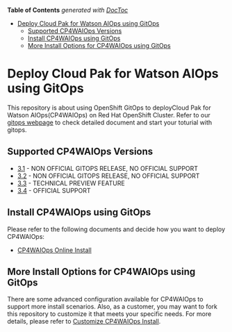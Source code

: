 <!-- START doctoc generated TOC please keep comment here to allow auto update -->
<!-- DON'T EDIT THIS SECTION, INSTEAD RE-RUN doctoc TO UPDATE -->
**Table of Contents**  *generated with [DocToc](https://github.com/thlorenz/doctoc)*

- [Deploy Cloud Pak for Watson AIOps using GitOps](#deploy-cloud-pak-for-watson-aiops-using-gitops)
  - [Supported CP4WAIOps Versions](#supported-cp4waiops-versions)
  - [Install CP4WAIOps using GitOps](#install-cp4waiops-using-gitops)
  - [More Install Options for CP4WAIOps using GitOps](#more-install-options-for-cp4waiops-using-gitops)

<!-- END doctoc generated TOC please keep comment here to allow auto update -->

# Deploy Cloud Pak for Watson AIOps using GitOps

This repository is about using OpenShift GitOps to deployCloud Pak for Watson AIOps(CP4WAIOps) on Red Hat OpenShift Cluster. Refer to our [gitops webpage](https://ibm.github.io/cp4waiops-gitops/docs/) to check detailed document and start your toturial with gitops.

## Supported CP4WAIOps Versions

- [3.1](https://www.ibm.com/docs/en/cloud-paks/cloud-pak-watson-aiops/3.1.0) - NON OFFICIAL GITOPS RELEASE, NO OFFICIAL SUPPORT
- [3.2](https://www.ibm.com/docs/en/cloud-paks/cloud-pak-watson-aiops/3.2.0) - NON OFFICIAL GITOPS RELEASE, NO OFFICIAL SUPPORT
- [3.3](https://www.ibm.com/docs/en/cloud-paks/cloud-pak-watson-aiops/3.3.0) - TECHNICAL PREVIEW FEATURE
- [3.4](https://www.ibm.com/docs/en/cloud-paks/cloud-pak-watson-aiops/3.3.0) - OFFICIAL SUPPORT

## Install CP4WAIOps using GitOps

Please refer to the following documents and decide how you want to deploy CP4WAIOps:

- [CP4WAIOps Online Install](./docs/how-to-deploy-cp4waiops.md)

## More Install Options for CP4WAIOps using GitOps

There are some advanced configuration available for CP4WAIOps to support more install scenarios. Also, as a customer, you may want to fork this repository to customize it that meets your specific needs. For more details, please refer to [Customize CP4WAIOps Install](./docs/cp4waiops-custom-install.md).
